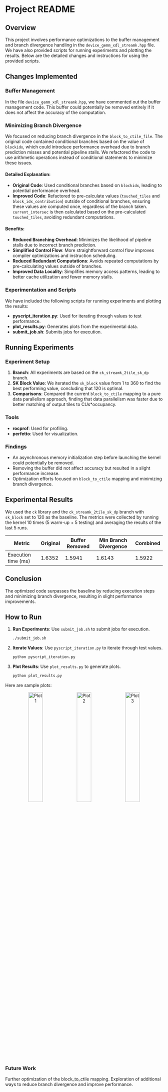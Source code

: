 # Project README

## Overview

This project involves performance optimizations to the buffer management and branch divergence handling in the `device_gemm_xdl_streamk.hpp` file. We have also provided scripts for running experiments and plotting the results. Below are the detailed changes and instructions for using the provided scripts.

## Changes Implemented

### Buffer Management
In the file `device_gemm_xdl_streamk.hpp`, we have commented out the buffer management code. This buffer could potentially be removed entirely if it does not affect the accuracy of the computation.

### Minimizing Branch Divergence
We focused on reducing branch divergence in the `block_to_ctile_file`. The original code contained conditional branches based on the value of `blockidx`, which could introduce performance overhead due to branch prediction misses and potential pipeline stalls. We refactored the code to use arithmetic operations instead of conditional statements to minimize these issues.

#### Detailed Explanation:
- **Original Code**: Used conditional branches based on `blockidx`, leading to potential performance overhead.
- **Improved Code**: Refactored to pre-calculate values (`touched_tiles` and `block_idx_contribution`) outside of conditional branches, ensuring these values are computed once, regardless of the branch taken. `current_intersec` is then calculated based on the pre-calculated `touched_tiles`, avoiding redundant computations.

#### Benefits:
- **Reduced Branching Overhead**: Minimizes the likelihood of pipeline stalls due to incorrect branch prediction.
- **Simplified Control Flow**: More straightforward control flow improves compiler optimizations and instruction scheduling.
- **Reduced Redundant Computations**: Avoids repeated computations by pre-calculating values outside of branches.
- **Improved Data Locality**: Simplifies memory access patterns, leading to better cache utilization and fewer memory stalls.

### Experimentation and Scripts
We have included the following scripts for running experiments and plotting the results:
- **pyscript_iteration.py**: Used for iterating through values to test performance.
- **plot_results.py**: Generates plots from the experimental data.
- **submit_job.sh**: Submits jobs for execution.

## Running Experiments

### Experiment Setup
1. **Branch**: All experiments are based on the `ck_streamk_2tile_sk_dp` branch.
2. **SK Block Value**: We iterated the `sk_block` value from 1 to 360 to find the best performing value, concluding that 120 is optimal.
3. **Comparisons**: Compared the current `block_to_ctile` mapping to a pure data parallelism approach, finding that data parallelism was faster due to better matching of output tiles to CUs*occupancy.

### Tools
- **rocprof**: Used for profiling.
- **perfetto**: Used for visualization.

### Findings
- An asynchronous memory initialization step before launching the kernel could potentially be removed.
- Removing the buffer did not affect accuracy but resulted in a slight performance increase.
- Optimization efforts focused on `block_to_ctile` mapping and minimizing branch divergence.

## Experimental Results
We used the `ck` library and the `ck_streamk_2tile_sk_dp` branch with `sk_block` set to 120 as the baseline. The metrics were collected by running the kernel 10 times (5 warm-up + 5 testing) and averaging the results of the last 5 runs.

| Metric              | Original | Buffer Removed | Min Branch Divergence | Combined |
|---------------------|----------|----------------|-----------------------|----------|
| Execution time (ms) | 1.6352   | 1.5941         | 1.6143                | 1.5922   |

## Conclusion
The optimized code surpasses the baseline by reducing execution steps and minimizing branch divergence, resulting in slight performance improvements.

## How to Run
1. **Run Experiments**: Use `submit_job.sh` to submit jobs for execution.
   ```bash
   ./submit_job.sh

2. **Iterate Values**: Use `pyscript_iteration.py` to iterate through test values.
    ```bash
    python pyscript_iteration.py

3. **Plot Results**: Use `plot_results.py` to generate plots.
    ```bash
    python plot_results.py

Here are sample plots: 
<p align="center">
  <img src="plot_time_1.png" alt="Plot 1" width="30%"/>
  <img src="plot_tflops_1.png" alt="Plot 2" width="30%"/>
  <img src="plot_error_1.png" alt="Plot 3" width="30%"/>
</p>


### Future Work

Further optimization of the block_to_ctile mapping.
Exploration of additional ways to reduce branch divergence and improve performance.